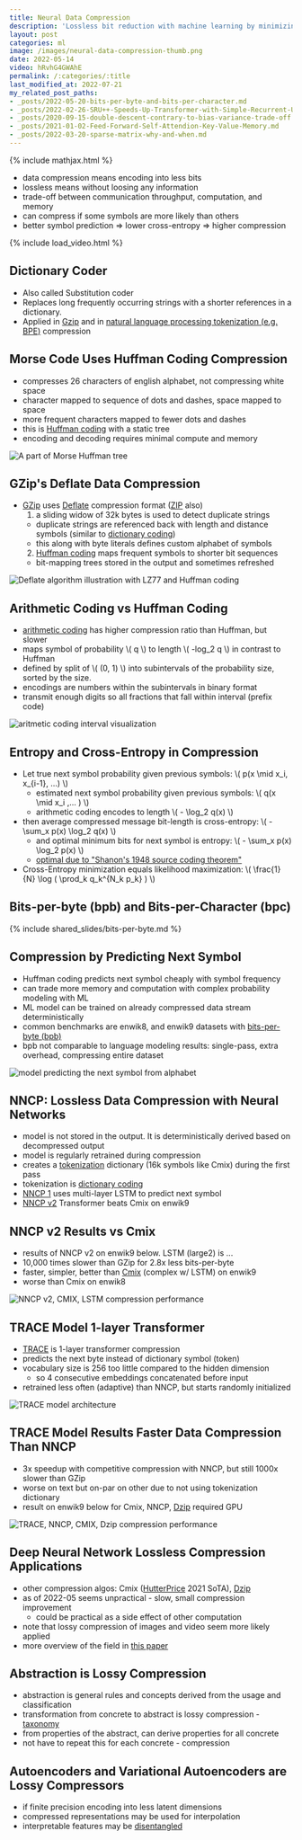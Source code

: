 ```yaml
---
title: Neural Data Compression
description: 'Lossless bit reduction with machine learning by minimizing cross-entropy. Examples: NNCP and TRACE models.'
layout: post
categories: ml
image: /images/neural-data-compression-thumb.png
date: 2022-05-14
video: hRvhG4GWAhE
permalink: /:categories/:title
last_modified_at: 2022-07-21
my_related_post_paths:
- _posts/2022-05-20-bits-per-byte-and-bits-per-character.md
- _posts/2022-02-26-SRU++-Speeds-Up-Transformer-with-Simple-Recurrent-Unit-RNN.md
- _posts/2020-09-15-double-descent-contrary-to-bias-variance-trade-off.md
- _posts/2021-01-02-Feed-Forward-Self-Attendion-Key-Value-Memory.md
- _posts/2022-03-20-sparse-matrix-why-and-when.md
---
```




{% include mathjax.html %}


- data compression means encoding into less bits
- lossless means without loosing any information
- trade-off between communication throughput, computation, and memory
- can compress if some symbols are more likely than others 
- better symbol prediction => lower cross-entropy => higher compression

{% include load_video.html %}


## Dictionary Coder
- Also called Substitution coder
- Replaces long frequently occurring strings with a shorter references in a dictionary.
- Applied in [Gzip](#gzips-deflate-data-compression) and in [natural language processing tokenization (e.g. BPE)](/ml/Tokenization-in-Machine-Learning-Explained) compression


## Morse Code Uses Huffman Coding Compression
- compresses 26 characters of english alphabet, not compressing white space
- character mapped to sequence of dots and dashes, space mapped to space
- more frequent characters mapped to fewer dots and dashes
- this is [Huffman coding](https://www.ic.tu-berlin.de/fileadmin/fg121/Source-Coding_WS12/selected-readings/10_04051119.pdf) with a static tree
- encoding and decoding requires minimal compute and memory

![A part of Morse Huffman tree](/images/morse-huffman-tree.drawio.svg)


## GZip's Deflate Data Compression
- [GZip](https://datatracker.ietf.org/doc/html/rfc1952) uses [Deflate](https://datatracker.ietf.org/doc/html/rfc1951) compression format ([ZIP](https://pkware.cachefly.net/webdocs/casestudies/APPNOTE.TXT) also)
  1. a sliding widow of 32k bytes is used to detect duplicate strings
    - duplicate strings are referenced back with length and distance symbols (similar to [dictionary coding](#dictionary-coder))
    - this along with byte literals defines custom alphabet of symbols
  2. [Huffman coding](https://www.ic.tu-berlin.de/fileadmin/fg121/Source-Coding_WS12/selected-readings/10_04051119.pdf) maps frequent symbols to shorter bit sequences
    - bit-mapping trees stored in the output and sometimes refreshed

![Deflate algorithm illustration with LZ77 and Huffman coding](/images/deflate-algorithm-operation.drawio.svg) 


## Arithmetic Coding vs Huffman Coding
- [arithmetic coding](https://www.ic.tu-berlin.de/fileadmin/fg121/Source-Coding_WS12/selected-readings/Rissanen__1976.pdf) has higher compression ratio than Huffman, but slower
- maps symbol of probability \\( q \\) to length \\( -log_2 q \\) in contrast to Huffman
- defined by split of \\( (0, 1) \\) into subintervals of the probability size, sorted by the size.
- encodings are numbers within the subintervals in binary format
- transmit enough digits so all fractions that fall within interval (prefix code)

![aritmetic coding interval visualization](/images/aritmetic-coding-intervals-visualization.drawio.svg)
 

## Entropy and Cross-Entropy in Compression
- Let true next symbol probability given previous symbols: \\( p(x \mid x_i, x_{i-1}, ...) \\)
  - estimated next symbol probability given previous symbols: \\( q(x \mid x_i ,... ) \\)
  - arithmetic coding encodes to length \\( - \log_2 q(x) \\)
- then average compressed message bit-length is cross-entropy: \\( - \sum_x p(x) \log_2 q(x) \\)
  - and optimal minimum bits for next symbol is entropy: \\( - \sum_x p(x) \log_2 p(x) \\)
  - [optimal due to "Shanon's 1948 source coding theorem"](https://people.math.harvard.edu/~ctm/home/text/others/shannon/entropy/entropy.pdf)
- Cross-Entropy minimization equals likelihood maximization: \\( \frac{1}{N} \log ( \prod_k q_k^{N_k p_k} ) \\)


## Bits-per-byte (bpb) and Bits-per-Character (bpc)
{% include shared_slides/bits-per-byte.md %}


## Compression by Predicting Next Symbol
- Huffman coding predicts next symbol cheaply with symbol frequency
- can trade more memory and computation with complex probability modeling with ML
- ML model can be trained on already compressed data stream deterministically
- common benchmarks are enwik8, and enwik9 datasets with [bits-per-byte (bpb)](/ml/bits-per-byte-and-bits-per-character)
- bpb not comparable to language modeling results: single-pass, extra overhead, compressing entire dataset

![model predicting the next symbol from alphabet](/images/character-prediction-blabla.drawio.svg)


## NNCP: Lossless Data Compression with Neural Networks
- model is not stored in the output. It is deterministically derived based on decompressed output
- model is regularly retrained during compression
- creates a [tokenization](/ml/Tokenization-in-Machine-Learning-Explained) dictionary (16k symbols like Cmix) during the first pass
- tokenization is [dictionary coding](#dictionary-coder)
- [NNCP 1](https://bellard.org/nncp/nncp.pdf) uses multi-layer LSTM to predict next symbol
- [NNCP v2](https://bellard.org/nncp/nncp_v2.1.pdf) Transformer beats Cmix on enwik9


## NNCP v2 Results vs Cmix
- results of NNCP v2 on enwik9 below. LSTM (large2) is ...
- 10,000 times slower than GZip for 2.8x less bits-per-byte
- faster, simpler, better than [Cmix](http://www.byronknoll.com/cmix.html) (complex w/ LSTM) on enwik9
- worse than Cmix on enwik8

![NNCP v2, CMIX, LSTM compression performance](/images/nncpv2-enwik9.png)


## TRACE Model 1-layer Transformer 
- [TRACE](https://arxiv.org/abs/2203.16114) is 1-layer transformer compression
- predicts the next byte instead of dictionary symbol (token)
- vocabulary size is 256 too little compared to the hidden dimension
  - so 4 consecutive embeddings concatenated before input
- retrained less often (adaptive) than NNCP, but starts randomly initialized

![TRACE model architecture](/images/trace-model-architecture.png)


## TRACE Model Results Faster Data Compression Than NNCP
- 3x speedup with competitive compression with NNCP, but still 1000x slower than GZip
- worse on text but on-par on other due to not using tokenization dictionary
- result on enwik9 below for Cmix, NNCP, [Dzip](https://arxiv.org/pdf/1911.03572.pdf) required GPU

![TRACE, NNCP, CMIX, Dzip compression performance](/images/trace-nncp-compression-ratio-and-speed-comparison.png)


## Deep Neural Network Lossless Compression Applications
- other compression algos: Cmix ([HutterPrice](http://prize.hutter1.net/) 2021 SoTA), [Dzip](https://arxiv.org/pdf/1911.03572.pdf)
- as of 2022-05 seems unpractical - slow, small compression improvement 
  - could be practical as a side effect of other computation
- note that lossy compression of images and video seem more likely applied
- more overview of the field in [this paper](https://arxiv.org/pdf/2202.06533.pdf)


## Abstraction is Lossy Compression
- abstraction is general rules and concepts derived from the usage and classification
- transformation from concrete to abstract is lossy compression - [taxonomy](/ml/Automatically-Expanding-Taxonomy)
- from properties of the abstract, can derive properties for all concrete
- not have to repeat this for each concrete - compression


## Autoencoders and Variational Autoencoders are Lossy Compressors
- if finite precision encoding into less latent dimensions
- compressed representations may be used for interpolation
- interpretable features may be [disentangled](/ml/manipulate-item-attributes-via-disentangled-representation)